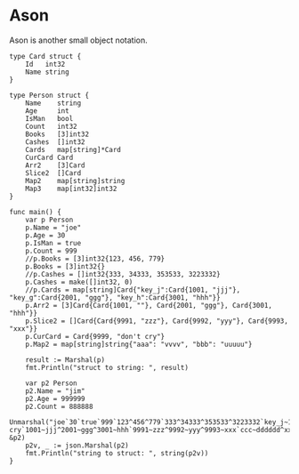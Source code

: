 # Ason

Ason is another small object notation.

    type Card struct {
        Id   int32
        Name string
    }

    type Person struct {
        Name    string
        Age     int
        IsMan   bool
        Count   int32
        Books   [3]int32
        Cashes  []int32
        Cards   map[string]*Card
        CurCard Card
        Arr2    [3]Card
        Slice2  []Card
        Map2    map[string]string
        Map3    map[int32]int32
    }

    func main() {
        var p Person
        p.Name = "joe"
        p.Age = 30
        p.IsMan = true
        p.Count = 999
        //p.Books = [3]int32{123, 456, 779}
        p.Books = [3]int32{}
        //p.Cashes = []int32{333, 34333, 353533, 3223332}
        p.Cashes = make([]int32, 0)
        //p.Cards = map[string]Card{"key_j":Card{1001, "jjj"}, "key_g":Card{2001, "ggg"}, "key_h":Card{3001, "hhh"}}
        p.Arr2 = [3]Card{Card{1001, ""}, Card{2001, "ggg"}, Card{3001, "hhh"}}
        p.Slice2 = []Card{Card{9991, "zzz"}, Card{9992, "yyy"}, Card{9993, "xxx"}}
        p.CurCard = Card{9999, "don't cry"}
        p.Map2 = map[string]string{"aaa": "vvvv", "bbb": "uuuuu"}

        result := Marshal(p)
        fmt.Println("struct to string: ", result)

        var p2 Person
        p2.Name = "jim"
        p2.Age = 999999
        p2.Count = 888888
        Unmarshal("joe`30`true`999`123^456^779`333^34333^353533^3223332`key_j~1001|jjj^key_g~2001|ggg^key_h~3001|hhh`9999^don't cry`1001~jjj^2001~ggg^3001~hhh`9991~zzz^9992~yyy^9993~xxx`ccc~dddddd^xxx~yyyyyy`777~888", &p2)
        p2v, _ := json.Marshal(p2)
        fmt.Println("string to struct: ", string(p2v))
    }